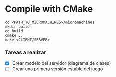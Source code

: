 # Compile with CMake

```
cd <PATH_TO_MICROMACHINES>/micromachines
mkdir build
cd build
cmake ..
make <CLIENT/SERVER>
```

### Tareas a realizar

- [x] Crear modelo del servidor (diagrama de clases)
- [ ] Crear una primera versión estable del juego
